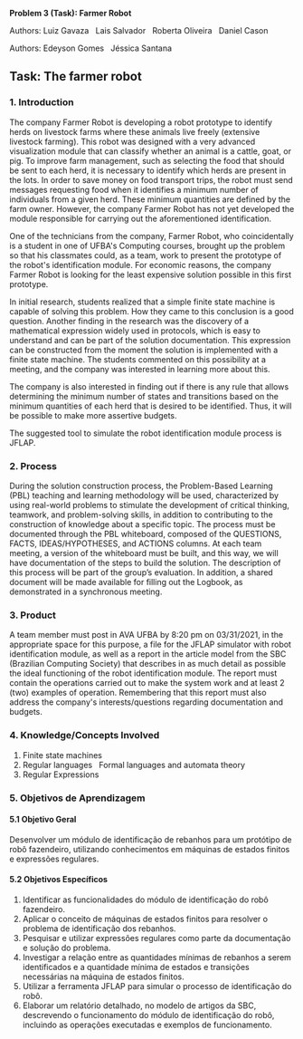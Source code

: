 ﻿**Problem 3 (Task): Farmer Robot**
 
Authors: Luiz Gavaza &nbsp; Lais Salvador &nbsp;  Roberta Oliveira  &nbsp; Daniel Cason
 
Authors: Edeyson Gomes &nbsp;  Jéssica Santana

## **Task: The farmer robot**

### **1. Introduction**
The company Farmer Robot is developing a robot prototype to identify herds on livestock farms where these animals live freely (extensive livestock farming). This robot was designed with a very advanced visualization module that can classify whether an animal is a cattle, goat, or pig. To improve farm management, such as selecting the food that should be sent to each herd, it is necessary to identify which herds are present in the lots. In order to save money on food transport trips, the robot must send messages requesting food when it identifies a minimum number of individuals from a given herd. These minimum quantities are defined by the farm owner. However, the company Farmer Robot has not yet developed the module responsible for carrying out the aforementioned identification.

One of the technicians from the company, Farmer Robot, who coincidentally is a student in one of UFBA's Computing courses, brought up the problem so that his classmates could, as a team, work to present the prototype of the robot's identification module. For economic reasons, the company Farmer Robot is looking for the least expensive solution possible in this first prototype.

In initial research, students realized that a simple finite state machine is capable of solving this problem. How they came to this conclusion is a good question. Another finding in the research was the discovery of a mathematical expression widely used in protocols, which is easy to understand and can be part of the solution documentation. This expression can be constructed from the moment the solution is implemented with a finite state machine. The students commented on this possibility at a meeting, and the company was interested in learning more about this.

The company is also interested in finding out if there is any rule that allows determining the minimum number of states and transitions based on the minimum quantities of each herd that is desired to be identified. Thus, it will be possible to make more assertive budgets.

The suggested tool to simulate the robot identification module process is JFLAP.


### **2. Process** 

During the solution construction process, the Problem-Based Learning (PBL) teaching and learning methodology will be used, characterized by using real-world problems to stimulate the development of critical thinking, teamwork, and problem-solving skills, in addition to contributing to the construction of knowledge about a specific topic. The process must be documented through the PBL whiteboard, composed of the QUESTIONS, FACTS, IDEAS/HYPOTHESES, and ACTIONS columns. At each team meeting, a version of the whiteboard must be built, and this way, we will have documentation of the steps to build the solution. The description of this process will be part of the group’s evaluation. In addition, a shared document will be made available for filling out the Logbook, as demonstrated in a synchronous meeting.

### **3. Product** 

A team member must post in AVA UFBA by 8:20 pm on 03/31/2021, in the appropriate space for this purpose, a file for the JFLAP simulator with robot identification module, as well as a report in the article model from the SBC (Brazilian Computing Society) that describes in as much detail as possible the ideal functioning of the robot identification module. The report must contain the operations carried out to make the system work and at least 2 (two) examples of operation. Remembering that this report must also address the company's interests/questions regarding documentation and budgets.


### **4. Knowledge/Concepts Involved** 

1. Finite state machines
2. Regular languages
&nbsp; Formal languages and automata theory
3. Regular Expressions

### **5. Objetivos de Aprendizagem** 

#### **5.1 Objetivo Geral** 

Desenvolver um módulo de identificação de rebanhos para um protótipo de robô fazendeiro, utilizando conhecimentos em máquinas de estados finitos e expressões regulares.

#### **5.2 Objetivos Específicos** 
1. Identificar as funcionalidades do módulo de identificação do robô fazendeiro.
2. Aplicar o conceito de máquinas de estados finitos para resolver o problema de identificação dos rebanhos.
3. Pesquisar e utilizar expressões regulares como parte da documentação e solução do problema.
4. Investigar a relação entre as quantidades mínimas de rebanhos a serem identificados e a quantidade mínima de estados e transições necessárias na máquina de estados finitos.
5. Utilizar a ferramenta JFLAP para simular o processo de identificação do robô.
6. Elaborar um relatório detalhado, no modelo de artigos da SBC, descrevendo o funcionamento do módulo de identificação do robô, incluindo as operações executadas e exemplos de funcionamento.




